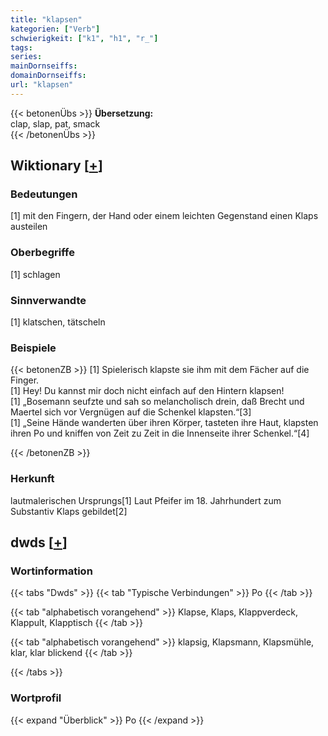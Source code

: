 ```yaml
---
title: "klapsen"
kategorien: ["Verb"]
schwierigkeit: ["k1", "h1", "r_"]
tags:
series:
mainDornseiffs:
domainDornseiffs:
url: "klapsen"
---
```


{{< betonenÜbs >}}
**Übersetzung:**  
clap, slap, pat, smack  
{{< /betonenÜbs >}}

## Wiktionary [[+](https://de.wiktionary.org/wiki/klapsen)]

### Bedeutungen
[1] mit den Fingern, der Hand oder einem leichten Gegenstand einen Klaps austeilen  

### Oberbegriffe
[1] schlagen  

### Sinnverwandte
[1] klatschen, tätscheln  

### Beispiele
{{< betonenZB >}}
[1] Spielerisch klapste sie ihm mit dem Fächer auf die Finger.  
[1] Hey! Du kannst mir doch nicht einfach auf den Hintern klapsen!  
[1] „Bosemann seufzte und sah so melancholisch drein, daß Brecht und Maertel sich vor Vergnügen auf die Schenkel klapsten.“[3]  
[1] „Seine Hände wanderten über ihren Körper, tasteten ihre Haut, klapsten ihren Po und kniffen von Zeit zu Zeit in die Innenseite ihrer Schenkel.“[4]  

{{< /betonenZB >}}
### Herkunft
lautmalerischen Ursprungs[1] Laut Pfeifer im 18. Jahrhundert zum Substantiv Klaps gebildet[2]  



## dwds [[+](https://www.dwds.de/wb/klapsen)]

### Wortinformation
{{< tabs "Dwds" >}}
{{< tab "Typische Verbindungen" >}}
Po
{{< /tab >}}

{{< tab "alphabetisch vorangehend" >}}
Klapse, Klaps, Klappverdeck, Klappult, Klapptisch
{{< /tab >}}

{{< tab "alphabetisch vorangehend" >}}
klapsig, Klapsmann, Klapsmühle, klar, klar blickend
{{< /tab >}}

{{< /tabs >}}

### Wortprofil
{{< expand "Überblick" >}} Po {{< /expand >}}

